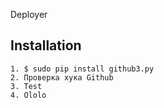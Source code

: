  Deployer

Installation
------------

	1. $ sudo pip install github3.py
	2. Проверка хука Github
	3. Test
	4. Ololo
